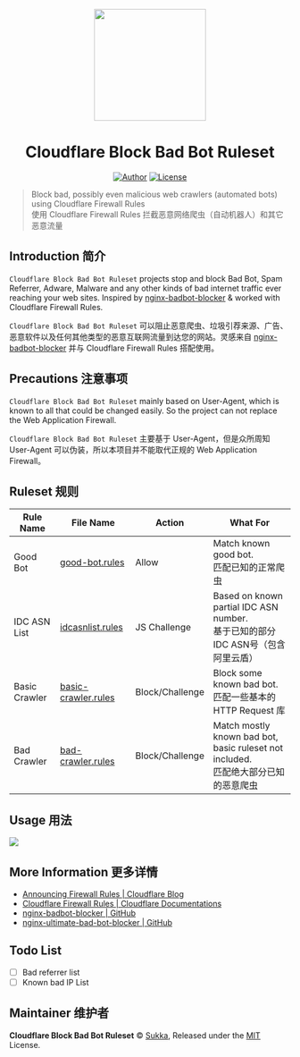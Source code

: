 <p align="center">
<img src="https://i.loli.net/2018/10/30/5bd7b06b077df.png" width="200px">
</p>
<h1 align="center">Cloudflare Block Bad Bot Ruleset</h1>

<p align="center">
<a href="https://github.com/SukkaW" target="_blank"><img alt="Author" src="https://img.shields.io/badge/Author-Sukka-b68469.svg?style=flat-square"/></a>
<a href="./LICENSE" target="_blank"><img alt="License" src="https://img.shields.io/github/license/sukkaw/cloudflare-block-bad-bot-rules.svg?style=flat-square"/></a>
</p>

> Block bad, possibly even malicious web crawlers (automated bots) using Cloudflare Firewall Rules<br>
> 使用 Cloudflare Firewall Rules 拦截恶意网络爬虫（自动机器人）和其它恶意流量

## Introduction 简介

`Cloudflare Block Bad Bot Ruleset` projects stop and block Bad Bot, Spam Referrer, Adware, Malware and any other kinds of bad internet traffic ever reaching your web sites. Inspired by [nginx-badbot-blocker](https://github.com/mariusv/nginx-badbot-blocker) & worked with Cloudflare Firewall Rules.

`Cloudflare Block Bad Bot Ruleset` 可以阻止恶意爬虫、垃圾引荐来源、广告、恶意软件以及任何其他类型的恶意互联网流量到达您的网站。灵感来自 [nginx-badbot-blocker](https://github.com/mariusv/nginx-badbot-blocker) 并与 Cloudflare Firewall Rules 搭配使用。

## Precautions 注意事项

`Cloudflare Block Bad Bot Ruleset` mainly based on User-Agent, which is known to all that could be changed easily. So the project can not replace the Web Application Firewall.

`Cloudflare Block Bad Bot Ruleset` 主要基于 User-Agent，但是众所周知 User-Agent 可以伪装，所以本项目并不能取代正规的 Web Application Firewall。

## Ruleset 规则

Rule Name | File Name | Action | What For
---- | ---- | ---- | ----
Good Bot | [good-bot.rules](./good-bot.rules) | Allow | Match known good bot.<br>匹配已知的正常爬虫
IDC ASN List | [idcasnlist.rules](./idcasnlist.rules) | JS Challenge | Based on known partial IDC ASN number.<br>基于已知的部分IDC ASN号（包含阿里云盾）
Basic Crawler | [basic-crawler.rules](./basic-crawler.rules) | Block/Challenge | Block some known bad bot.<br>匹配一些基本的 HTTP Request 库
Bad Crawler | [bad-crawler.rules](./bad-crawler.rules) | Block/Challenge | Match mostly known bad bot, basic ruleset not included.<br>匹配绝大部分已知的恶意爬虫

## Usage 用法

![](https://i.loli.net/2018/10/30/5bd801833e8d3.png)

## More Information 更多详情

- [Announcing Firewall Rules | Cloudflare Blog](https://blog.cloudflare.com/announcing-firewall-rules/)
- [Cloudflare Firewall Rules | Cloudflare Documentations](https://developers.cloudflare.com/firewall/)
- [nginx-badbot-blocker | GitHub](https://github.com/mariusv/nginx-badbot-blocker)
- [nginx-ultimate-bad-bot-blocker | GitHub](https://github.com/mitchellkrogza/nginx-ultimate-bad-bot-blocker)

## Todo List

- [ ] Bad referrer list
- [ ] Known bad IP List

## Maintainer 维护者

**Cloudflare Block Bad Bot Ruleset** © [Sukka](https://github.com/SukkaW), Released under the [MIT](./LICENSE) License.